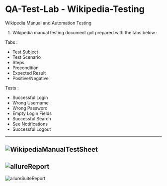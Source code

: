 # QA-Test-Lab - Wikipedia-Testing
Wikipedia Manual and Automation Testing


1. Wikipedia manual testing document got prepared with the tabs below : 

Tabs :
- Test Subject
- Test Scenario
- Steps
- Precondition
- Expected Result
- Positive/Negative

Tests :
- Successful Login
- Wrong Username
- Wrong Password
- Empty Login Fields
- Successful Search
- See Notifications
- Successful Logout
  
---
![WikipediaManualTestSheet](https://github.com/user-attachments/assets/8ec7a414-0327-42d2-b33d-7b152fe6175a)
---
![allureReport](https://github.com/user-attachments/assets/fefa35f8-b616-4e81-98d0-d0218f113b5a)
---
![allureSuiteReport](https://github.com/user-attachments/assets/12474529-44b2-4d7a-a75c-6e21a48c2664)
